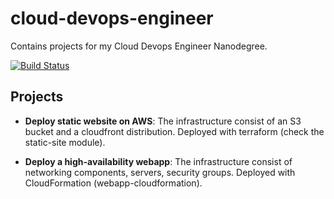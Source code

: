 # cloud-devops-engineer

Contains projects for my Cloud Devops Engineer Nanodegree.

[![Build Status](https://travis-ci.com/dikaeinstein/cloud-devops-engineer.svg?branch=master)](https://travis-ci.com/dikaeinstein/cloud-devops-engineer)

## Projects

- **Deploy static website on AWS**: The infrastructure consist of an S3 bucket and a cloudfront distribution. Deployed with terraform (check the static-site module).

- **Deploy a high-availability webapp**: The infrastructure consist of networking components, servers, security groups. Deployed with CloudFormation (webapp-cloudformation).
